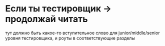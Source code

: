 # Если ты тестировщик -> продолжай читать

тут должно быть какое-то вступительное слово для junior/middle/senior уровня тестировщика, и роуты в соответствующие разделы

